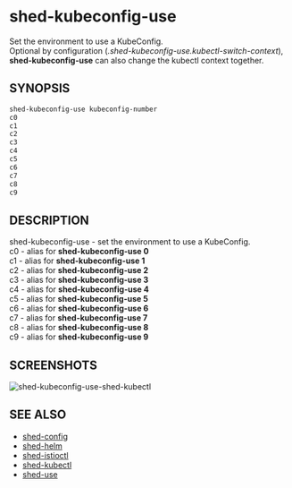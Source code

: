 # shed-kubeconfig-use

Set the environment to use a KubeConfig.\
Optional by configuration (_.shed-kubeconfig-use.kubectl-switch-context_), **shed-kubeconfig-use** can also change the kubectl context together.

## SYNOPSIS

```bash
shed-kubeconfig-use kubeconfig-number
c0
c1
c2
c3
c4
c5
c6
c7
c8
c9
```

## DESCRIPTION

shed-kubeconfig-use - set the environment to use a KubeConfig.\
c0 - alias for **shed-kubeconfig-use 0**\
c1 - alias for **shed-kubeconfig-use 1**\
c2 - alias for **shed-kubeconfig-use 2**\
c3 - alias for **shed-kubeconfig-use 3**\
c4 - alias for **shed-kubeconfig-use 4**\
c5 - alias for **shed-kubeconfig-use 5**\
c6 - alias for **shed-kubeconfig-use 6**\
c7 - alias for **shed-kubeconfig-use 7**\
c8 - alias for **shed-kubeconfig-use 8**\
c9 - alias for **shed-kubeconfig-use 9**


## SCREENSHOTS

![shed-kubeconfig-use-shed-kubectl](shed-kubeconfig-use-shed-kubectl.gif "shed-kubeconfig-use-shed-kubectl")

## SEE ALSO

- [shed-config](shed-config.md)
- [shed-helm](shed-helm.md)
- [shed-istioctl](shed-istioctl.md)
- [shed-kubectl](shed-kubectl.md)
- [shed-use](shed-use.md)

